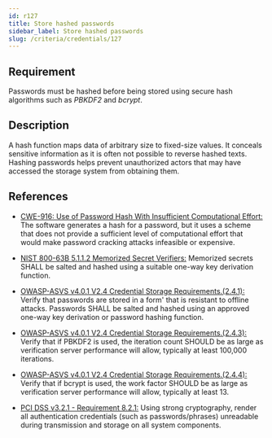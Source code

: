 ```yaml
---
id: r127
title: Store hashed passwords
sidebar_label: Store hashed passwords
slug: /criteria/credentials/127
---
```


## Requirement

Passwords must be hashed
before being stored
using secure hash algorithms
such as *PBKDF2* and *bcrypt*.

## Description

A hash function maps data of arbitrary size
to fixed-size values.
It conceals sensitive information
as it is often not possible
to reverse hashed texts.
Hashing passwords helps prevent unauthorized actors
that may have accessed
the storage system from obtaining them.

## References

- [CWE-916: Use of Password Hash With Insufficient Computational Effort:](https://cwe.mitre.org/data/definitions/916.html)
The software generates a hash for a password,
but it uses a scheme
that does not provide a sufficient level
of computational effort
that would make password cracking attacks
infeasible or expensive.

- [NIST 800-63B 5.1.1.2 Memorized Secret Verifiers:](https://pages.nist.gov/800-63-3/sp800-63b.html)
Memorized secrets SHALL be salted and hashed
using a suitable one-way key derivation function.

- [OWASP-ASVS v4.0.1 V2.4 Credential Storage Requirements.(2.4.1):](https://owasp.org/www-pdf-archive/OWASP_Application_Security_Verification_Standard_4.0-en.pdf)
Verify that passwords are stored in a form'
that is resistant to offline attacks.
Passwords SHALL be salted and hashed
using an approved one-way key derivation
or password hashing function.

- [OWASP-ASVS v4.0.1 V2.4 Credential Storage Requirements.(2.4.3):](https://owasp.org/www-pdf-archive/OWASP_Application_Security_Verification_Standard_4.0-en.pdf)
Verify that if PBKDF2 is used,
the iteration count SHOULD be as large
as verification server performance will allow,
typically at least 100,000 iterations.

- [OWASP-ASVS v4.0.1 V2.4 Credential Storage Requirements.(2.4.4):](https://owasp.org/www-pdf-archive/OWASP_Application_Security_Verification_Standard_4.0-en.pdf)
Verify that if bcrypt is used,
the work factor SHOULD be as large
as verification server performance will allow,
typically at least 13.

- [PCI DSS v3.2.1 - Requirement 8.2.1:](https://www.pcisecuritystandards.org/documents/PCI_DSS_v3-2-1.pdf)
Using strong cryptography,
render all authentication credentials
(such as passwords/phrases)
unreadable during transmission
and storage on all system components.
